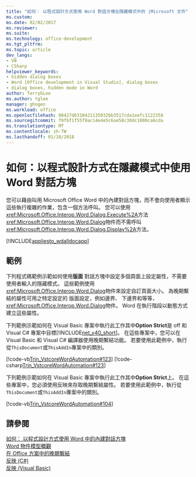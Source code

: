 ```yaml
---
title: "如何： 以程式設計方式使用 Word 對話方塊在隱藏模式中的 |Microsoft 文件"
ms.custom: 
ms.date: 02/02/2017
ms.reviewer: 
ms.suite: 
ms.technology: office-development
ms.tgt_pltfrm: 
ms.topic: article
dev_langs:
- VB
- CSharp
helpviewer_keywords:
- hidden dialog boxes
- Word [Office development in Visual Studio], dialog boxes
- dialog boxes, hidden mode in Word
author: TerryGLee
ms.author: tglee
manager: ghogen
ms.workload: office
ms.openlocfilehash: 08427d6310421135032bb3517cda1eefc1122358
ms.sourcegitcommit: f9fbf1f55f9ac14e4e5c6ae58c30dc1800ca6cda
ms.translationtype: MT
ms.contentlocale: zh-TW
ms.lasthandoff: 01/10/2018
---
```

# <a name="how-to-programmatically-use-word-dialog-boxes-in-hidden-mode"></a>如何：以程式設計方式在隱藏模式中使用 Word 對話方塊
  您可以藉由叫用 Microsoft Office Word 中的內建對話方塊，而不會向使用者顯示這些執行複雜的作業，包含一個方法呼叫。 您可以使用<xref:Microsoft.Office.Interop.Word.Dialog.Execute%2A>方法<xref:Microsoft.Office.Interop.Word.Dialog>物件而不需呼叫<xref:Microsoft.Office.Interop.Word.Dialog.Display%2A>方法。  
  
 [!INCLUDE[appliesto_wdalldocapp](../vsto/includes/appliesto-wdalldocapp-md.md)]  
  
## <a name="examples"></a>範例  
 下列程式碼範例示範如何使用**版面** 對話方塊中設定多個頁面上設定屬性，不需要使用者輸入的隱藏模式。 這些範例使用<xref:Microsoft.Office.Interop.Word.Dialog>物件來設定自訂頁面大小。 為晚期繫結的屬性可用之特定設定的 版面設定，例如邊界、 下邊界和等等，<xref:Microsoft.Office.Interop.Word.Dialog>物件。 Word 在執行階段以動態方式建立這些屬性。  
  
 下列範例示範如何在 Visual Basic 專案中執行此工作其中**Option Strict**是 off 和 Visual C# 專案中目標[!INCLUDE[net_v40_short](../sharepoint/includes/net-v40-short-md.md)]。 在這些專案中，您可以在 Visual Basic 和 Visual C# 編譯器使用晚期繫結功能。 若要使用此範例中，執行從`ThisDocument`或`ThisAddIn`專案中的類別。  
  
 [!code-vb[Trin_VstcoreWordAutomation#123](../vsto/codesnippet/VisualBasic/Trin_VstcoreWordAutomationVB/ThisDocument.vb#123)]
 [!code-csharp[Trin_VstcoreWordAutomation#123](../vsto/codesnippet/CSharp/Trin_VstcoreWordAutomationCS/ThisDocument.cs#123)]  
  
 下列範例示範如何在 Visual Basic 專案中執行此工作其中**Option Strict**上。 在這些專案中，您必須使用反映來存取晚期繫結屬性。 若要使用此範例中，執行從`ThisDocument`或`ThisAddIn`專案中的類別。  
  
 [!code-vb[Trin_VstcoreWordAutomation#104](../vsto/codesnippet/VisualBasic/Trin_VstcoreWordAutomationVB/ThisDocument.vb#104)]  
  
## <a name="see-also"></a>請參閱  
 [如何： 以程式設計方式使用 Word 中的內建對話方塊](../vsto/how-to-programmatically-use-built-in-dialog-boxes-in-word.md)   
 [Word 物件模型概觀](../vsto/word-object-model-overview.md)   
 [在 Office 方案中的晚期繫結](../vsto/late-binding-in-office-solutions.md)   
 [反映 (C#)](/dotnet/csharp/programming-guide/concepts/reflection)  
 [反映 (Visual Basic)](/dotnet/visual-basic/programming-guide/concepts/reflection)  
  
  